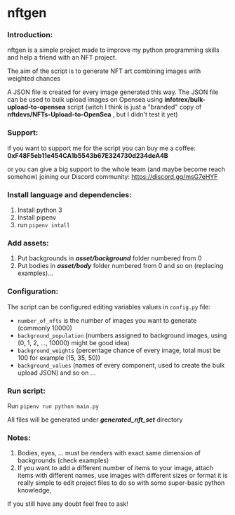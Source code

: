 # nftgen

### Introduction:

nftgen is a simple project made to improve my python programming skills and help a friend with an NFT project.

The aim of the script is to generate NFT art combining images with weighted chances 

A JSON file is created for every image generated this way.
The JSON file can be used to bulk upload images on Opensea using **infotrex/bulk-upload-to-opensea** script 
(witch I think is just a "branded" copy of **nftdevs/NFTs-Upload-to-OpenSea** , but I didn't test it yet)

### Support:

if you want to support me for the script you can buy me a coffee:
**0xF48F5eb11e454CA1b5543b67E324730d234deA4B**

or you can give a big support to the whole team (and maybe become reach somehow) joining our Discord community:
https://discord.gg/msG7eHYF

### Install language and dependencies:

1. Install python 3
2. Install pipenv
3. run `pipenv intall`

### Add assets:

1. Put backgrounds in **_asset/background_** folder numbered from 0
2. Put bodies in _**asset/body**_ folder numbered from 0 
and so on (replacing examples)...

### Configuration:

The script can be configured editing variables values in `config.py` file:
- `number_of_nfts` is the number of images you want to generate (commonly 10000)
- `background_population` (numbers assigned to background images, using (0, 1, 2, ..., 10000) might be good idea)
- `background_weights` (percentage chance of every image, total must be 100 for example (15, 35, 50))
- `background_values` (names of every component, used to create the bulk upload JSON)
and so on ...

### Run script:

Run `pipenv run python main.py`

All files will be generated under **_generated_nft_set_** directory

### Notes:

1. Bodies, eyes, ... must be renders with exact same dimension of backgrounds (check examples)
2. If you want to add a different number of items to your image, attach items with different names, use images with 
different sizes or format it is really simple to edit project files to do so with some super-basic python knowledge, 

If you still have any doubt feel free to ask!
